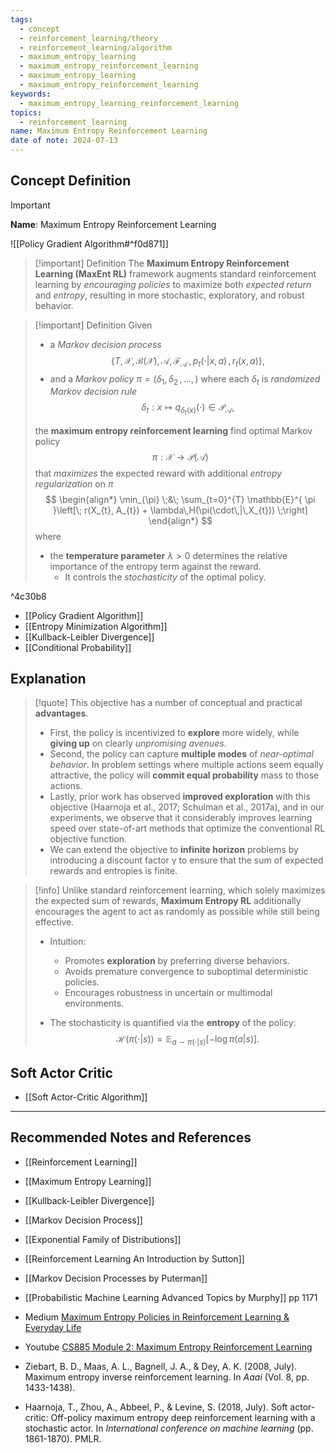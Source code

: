```yaml
---
tags:
  - concept
  - reinforcement_learning/theory
  - reinforcement_learning/algorithm
  - maximum_entropy_learning
  - maximum_entropy_reinforcement_learning
  - maximum_entropy_learning
  - maximum_entropy_reinforcement_learning
keywords:
  - maximum_entropy_learning_reinforcement_learning
topics:
  - reinforcement_learning
name: Maximum Entropy Reinforcement Learning
date of note: 2024-07-13
---
```


## Concept Definition

>[!important]
>**Name**:  Maximum Entropy Reinforcement Learning

![[Policy Gradient Algorithm#^f0d871]]

>[!important] Definition
>The **Maximum Entropy Reinforcement Learning (MaxEnt RL)** framework augments standard reinforcement learning by *encouraging policies* to maximize both *expected return* and *entropy*, resulting in more stochastic, exploratory, and robust behavior.


>[!important] Definition
>Given 
>- a *Markov decision process* $$\{T, \mathcal{X}, \mathcal{B}(\mathcal{X}), \mathcal{A}, \mathscr{F}_{\mathcal{A}}\,,\, p_{t}(\cdot|x, a)\,,\, r_{t}(x, a)\},$$
>- and a *Markov policy* $\pi = (\delta_{1}, \delta_{2} \,{,}\ldots{,}\,)$ where each $\delta_{t}$ is *randomized Markov decision rule* $$\delta_{t}: x \mapsto q_{\delta_{t}(x)}(\cdot) \in \mathscr{P}_{\mathcal{A}},$$
>
>the **maximum entropy reinforcement learning** find optimal Markov policy $$\pi: \mathcal{X}\to \mathscr{P}(\mathcal{A})$$ that *maximizes* the expected reward with additional *entropy regularization* on $\pi$
>$$
>\begin{align*}
>\min_{\pi} \;&\; \sum_{t=0}^{T} \mathbb{E}^{ \pi }\left[\; r(X_{t}, A_{t}) + \lambda\,H(\pi(\cdot\,|\,X_{t})) \;\right]
>\end{align*}
>$$
>where
>- the **temperature parameter** $\lambda >0$ determines the relative importance of the entropy term against the reward.
>	- It controls the *stochasticity* of the optimal policy. 

^4c30b8

- [[Policy Gradient Algorithm]]
- [[Entropy Minimization Algorithm]]
- [[Kullback-Leibler Divergence]]
- [[Conditional Probability]]


## Explanation

>[!quote]
>This objective has a number of conceptual and practical **advantages**. 
>- First, the policy is incentivized to **explore** more widely, while **giving up** on clearly *unpromising avenues*. 
>- Second, the policy can capture **multiple modes** of *near-optimal behavior*. In problem settings where multiple actions seem equally attractive, the policy will **commit equal probability** mass to those actions. 
>- Lastly, prior work has observed **improved exploration** with this objective (Haarnoja et al., 2017; Schulman et al., 2017a), and in our experiments, we observe that it considerably improves learning speed over state-of-art methods that optimize the conventional RL objective function. 
>- We can extend the objective to **infinite horizon** problems by introducing a discount factor γ to ensure that the sum of expected rewards and entropies is finite.



>[!info]
>Unlike standard reinforcement learning, which solely maximizes the expected sum of rewards, **Maximum Entropy RL** additionally encourages the agent to act as randomly as possible while still being effective.
>
>- Intuition:
>	- Promotes **exploration** by preferring diverse behaviors.
>	- Avoids premature convergence to suboptimal deterministic policies.
>	- Encourages robustness in uncertain or multimodal environments.
>
>- The stochasticity is quantified via the **entropy** of the policy:
>  $$
>  \mathcal{H}(\pi(\cdot|s)) = \mathbb{E}_{a \sim \pi(\cdot|s)}\left[-\log \pi(a|s)\right].
>  $$


## Soft Actor Critic

- [[Soft Actor-Critic Algorithm]]


-----------
##  Recommended Notes and References


- [[Reinforcement Learning]]
- [[Maximum Entropy Learning]]
- [[Kullback-Leibler Divergence]]
- [[Markov Decision Process]]
- [[Exponential Family of Distributions]]


- [[Reinforcement Learning An Introduction by Sutton]]
- [[Markov Decision Processes by Puterman]]
- [[Probabilistic Machine Learning Advanced Topics by Murphy]] pp 1171

- Medium [Maximum Entropy Policies in Reinforcement Learning & Everyday Life](https://awjuliani.medium.com/maximum-entropy-policies-in-reinforcement-learning-everyday-life-f5a1cc18d32d)
- Youtube [CS885 Module 2: Maximum Entropy Reinforcement Learning](https://www.youtube.com/watch?v=ZsW0LCPPWHU)
- Ziebart, B. D., Maas, A. L., Bagnell, J. A., & Dey, A. K. (2008, July). Maximum entropy inverse reinforcement learning. In _Aaai_ (Vol. 8, pp. 1433-1438).
- Haarnoja, T., Zhou, A., Abbeel, P., & Levine, S. (2018, July). Soft actor-critic: Off-policy maximum entropy deep reinforcement learning with a stochastic actor. In _International conference on machine learning_ (pp. 1861-1870). PMLR.